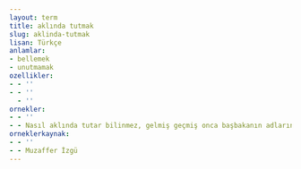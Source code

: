 ```yaml
---
layout: term
title: aklında tutmak
slug: aklinda-tutmak
lisan: Türkçe
anlamlar:
- bellemek
- unutmamak
ozellikler:
- - ''
- - ''
  - ''
ornekler:
- - ''
- - Nasıl aklında tutar bilinmez, gelmiş geçmiş onca başbakanın adlarını sayar.
orneklerkaynak:
- - ''
- - Muzaffer İzgü
---
```

